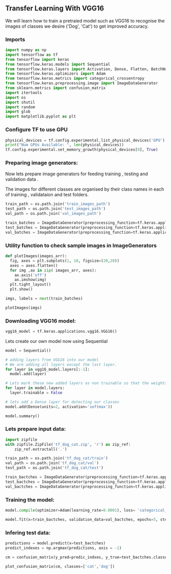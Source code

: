 ## Transfer Learning With VGG16

We will learn how to train a pretraied model such as VGG16 to recognise the images of classes we desire ('Dog', 'Cat') to get improved accuracy.

### Imports
```python
import numpy as np
import tensorflow as tf
from tensorflow import keras
from tensorflow.keras.models import Sequential
from tensorflow.keras.layers import Activation, Dense, Flatten, BatchNormalization, Conv2D, MaxPool2D
from tensorflow.keras.optimizers import Adam
from tensorflow.keras.metrics import categorical_crossentropy
from tensorflow.keras.preprocessing.image import ImageDataGenerator
from sklearn.metrics import confusion_matrix
import itertools
import os
import shutil
import random
import glob
import matplotlib.pyplot as plt
```

### Configure TF to use GPU

```python
physical_devices = tf.config.experimental.list_physical_devices('GPU')
print("Num GPUs Available: ", len(physical_devices))
tf.config.experimental.set_memory_growth(physical_devices[0], True)
```

### Preparing image generators:
Now lets prepare image generators for feeding training , testing and validation data . 

The images for different classes are organised by their class names in each of training , validataion and test folders.

```python
train_path = os.path.join('train_images_path')
test_path = os.path.join('test_images_path')
val_path = os.path.join('val_images_path')

train_batches = ImageDataGenerator(preprocessing_function=tf.keras.applications.vgg16.preprocess_input).flow_from_directory(directory=train_path, target_size=(224,224), classes=['cat','dog'], batch_size=10)
test_batches = ImageDataGenerator(preprocessing_function=tf.keras.applications.vgg16.preprocess_input).flow_from_directory(directory=test_path, target_size=(224,224), classes=['cat','dog'], batch_size=10, shuffle= False)
val_batches = ImageDataGenerator(preprocessing_function=tf.keras.applications.vgg16.preprocess_input).flow_from_directory(directory=val_path, target_size=(224,224), classes=['cat','dog'], batch_size=10)

```

### Utility function to check sample images in ImageGenerators

```python
def plotImages(images_arr):
  fig, axes = plt.subplots(1, 10, figsize=(20,20))
  axes = axes.flatten()
  for img ,ax in zip( images_arr, axes):
    ax.axis('off')
    ax.imshow(img)
  plt.tight_layout()
  plt.show()

imgs, labels = next(train_batches)

plotImages(imgs)
```

### Downloading VGG16 model:
```python
vgg16_model = tf.keras.applications.vgg16.VGG16()
```

Lets create our own model now using Sequential

```python
model = Sequential()

# adding layers from VGG16 into our model
# We are adding all layers except the last layer. 
for layer in vgg16_model.layers[:-1]:
  model.add(layer)

# Lets mark these new added layers as non trainable so that the weights in these layers are not updated when training with our custom dataset
for layer in model.layers:
  layer.trainable = False

# lets add a Dense layer for detecting our classes
model.add(Dense(units=2, activation='softmax'))

model.summary()

```

### Lets prepare input data:

```python
import zipfile
with zipfile.ZipFile('tf_dog_cat.zip', 'r') as zip_ref:
    zip_ref.extractall('.')

train_path = os.path.join('tf_dog_cat/train')
val_path = os.path.join('tf_dog_cat/val')
test_path = os.path.join('tf_dog_cat/test')

train_bactches = ImageDataGenerator(preprocessing_function=tf.keras.applications.vgg16.preprocess_input).flow_from_directory(directory=train_path, batch_size = 10, target_size=(224,224), classes= ['cat','dog'])
test_bactches = ImageDataGenerator(preprocessing_function=tf.keras.applications.vgg16.preprocess_input).flow_from_directory(directory=test_path, batch_size = 10, target_size=(224,224),shuffle= False, classes= ['cat','dog'])
val_bactches = ImageDataGenerator(preprocessing_function=tf.keras.applications.vgg16.preprocess_input).flow_from_directory(directory=val_path, batch_size = 10, target_size=(224,224), classes= ['cat','dog'])
```

### Training the model:
```python
model.compile(optimizer=Adam(learning_rate=0.0001), loss= 'categorical_crossentropy', metrics=['accuracy'])

model.fit(x=train_bactches, validation_data=val_bactches, epochs=5, steps_per_epoch=len(train_bactches), validation_steps=len(val_bactches), verbose=2)
```

### Infering test data:
```python
predictions = model.predict(x=test_bactches)
predict_indexes = np.argmax(predictions, axis = -1)

cm = confusion_matrix(y_pred=predic_indxes, y_true=test_bactches.classes )

plot_confusion_matrix(cm, classes=['cat','dog'])

```